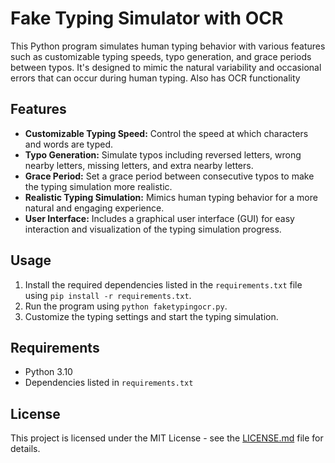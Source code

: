 # Fake Typing Simulator with OCR

This Python program simulates human typing behavior with various features such as customizable typing speeds, typo generation, and grace periods between typos. It's designed to mimic the natural variability and occasional errors that can occur during human typing. Also has OCR functionality

## Features

- **Customizable Typing Speed:** Control the speed at which characters and words are typed.
- **Typo Generation:** Simulate typos including reversed letters, wrong nearby letters, missing letters, and extra nearby letters.
- **Grace Period:** Set a grace period between consecutive typos to make the typing simulation more realistic.
- **Realistic Typing Simulation:** Mimics human typing behavior for a more natural and engaging experience.
- **User Interface:** Includes a graphical user interface (GUI) for easy interaction and visualization of the typing simulation progress.

## Usage

1. Install the required dependencies listed in the `requirements.txt` file using `pip install -r requirements.txt`.
2. Run the program using `python faketypingocr.py`.
3. Customize the typing settings and start the typing simulation.

## Requirements

- Python 3.10
- Dependencies listed in `requirements.txt`

## License

This project is licensed under the MIT License - see the [LICENSE.md](LICENSE.md) file for details.
